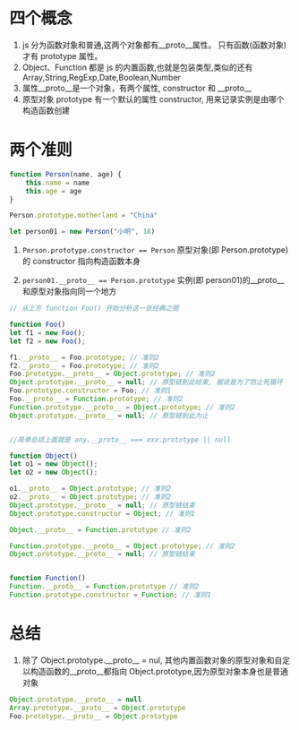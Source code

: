 # 四个概念

1. js 分为函数对象和普通,这两个对象都有\_\_proto\_\_属性。 只有函数(函数对象)才有 prototype 属性。
2. Object、Function 都是 js 的内置函数,也就是包装类型,类似的还有 Array,String,RegExp,Date,Boolean,Number
3. 属性\_\_proto\_\_是一个对象，有两个属性, constructor 和 \_\_proto\_\_
4. 原型对象 prototype 有一个默认的属性 constructor, 用来记录实例是由哪个构造函数创建

# 两个准则

```js
function Person(name, age) {
	this.name = name
	this.age = age
}

Person.prototype.motherland = "China"

let person01 = new Person("小明", 18)
```

1. `Person.prototype.constructor == Person`
   原型对象(即 Person.prototype)的 constructor 指向构造函数本身

2. `person01.__proto__ == Person.prototype`
   实例(即 person01)的\_\_proto\_\_和原型对象指向同一个地方

```js
// 从上方 function Foo() 开始分析这一张经典之图

function Foo()
let f1 = new Foo();
let f2 = new Foo();

f1.__proto__ = Foo.prototype; // 准则2
f2.__proto__ = Foo.prototype; // 准则2
Foo.prototype.__proto__ = Object.prototype; // 准则2
Object.prototype.__proto__ = null; // 原型链到此结束, 据说是为了防止死循环
Foo.prototype.constructor = Foo; // 准则1
Foo.__proto__ = Function.prototype; // 准则2
Function.prototype.__proto__ = Object.prototype; // 准则2
Object.prototype.__proto__ = null; // 原型链到此为止


//简单总结上面就是 any.__proto__ === xxx.prototype || null

function Object()
let o1 = new Object();
let o2 = new Object();

o1.__proto__ = Object.prototype; // 准则2
o2.__proto__ = Object.prototype; // 准则2
Object.prototype.__proto__ = null; // 原型链结束
Object.prototype.constructor = Object; // 准则1

Object.__proto__ = Function.prototype // 准则2

Function.prototype.__proto__ = Object.prototype; // 准则2
Object.prototype.__proto__ = null; // 原型链结束


function Function()
Function.__proto__ = Function.prototype // 准则2
Function.prototype.constructor = Function; // 准则1

```

# 总结

1. 除了 Object.prototype.\_\_proto\_\_ = nul, 其他内置函数对象的原型对象和自定以构造函数的\_\_proto\_\_都指向 Object.prototype,因为原型对象本身也是普通对象

```js
Object.prototype.__proto__ = null
Array.prototype.__proto__ = Object.prototype
Foo.prototype.__proto__ = Object.prototype
```
